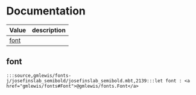 # Documentation
|Value|description|
|---|---|
|[font](#font)||

## font

```moonbit
:::source,gmlewis/fonts-j/josefinslab_semibold/josefinslab_semibold.mbt,2139:::let font : <a href="gmlewis/fonts#Font">@gmlewis/fonts.Font</a>
```

